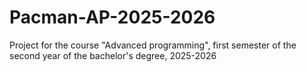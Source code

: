 # Pacman-AP-2025-2026
Project for the course "Advanced programming", first semester of the second year of the bachelor's degree, 2025-2026
